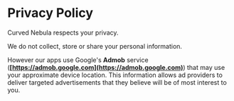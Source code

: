 # Privacy Policy

Curved Nebula respects your privacy.

We do not collect, store or share your personal information.

However our apps use Google's **Admob** service (**[https://admob.google.com](https://admob.google.com)**) that may use your approximate device location. This information allows ad providers to deliver targeted advertisements that they believe will be of most interest to you.
